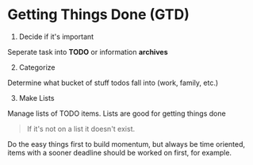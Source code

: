# Getting Things Done (GTD)

1.   Decide if it's important

Seperate task into **TODO** or information **archives**

2.   Categorize

Determine what bucket of stuff todos fall into (work, family, etc.)

3.   Make Lists

Manage lists of TODO items. Lists are good for getting things done

>   If it's not on a list it doesn't exist.

Do the easy things first to build momentum, but always be time oriented, items with a sooner deadline should be worked on first, for example.

